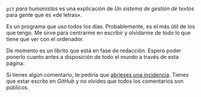 _`git` para humanistas_ es una explicación de _Un sistema de gestión de textos_ para gente que es «de letras».

Es un programa que uso todos los días. Probablemente, es el más útil de los que tengo. Me sirve para centrarme en escribir y olvidarme de todo lo que tiene que ver con el ordenador.

De momento es un librito que está en fase de redacción. Espero poder ponerlo cuanto antes a disposición de todo el mundo a través de esta página.

Si tienes algún comentario, te pediría que [abrieses una incidencia](https://github.com/ousia/git-humanistas/issues/new). Tienes que estar escrito en _GitHub_ y no olvides que todos los comentarios son públicos.
